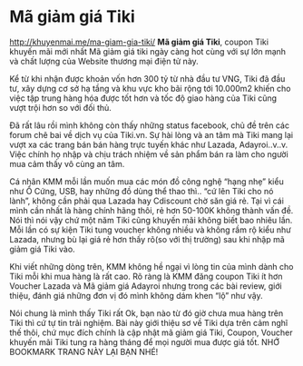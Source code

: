 # Mã giảm giá Tiki
http://khuyenmai.me/ma-giam-gia-tiki/
<strong>Mã giảm giá Tiki</strong>, coupon Tiki khuyến mãi mới nhất
Mã giảm giá tiki ngày càng hot cùng với sự lớn mạnh và chất lượng của Website thương mại điện tử này.

Kể từ khi nhận được khoản vốn hơn 300 tỷ từ nhà đầu tư VNG, Tiki đã đầu tư, xây dựng cơ sở hạ tầng và khu vực kho bãi rộng tới 10.000m2 khiến cho việc tập trung hàng hóa được tốt hơn và tốc độ giao hàng của Tiki cũng vượt trội hơn so với đối thủ.

Đã rất lâu rồi mình không còn thấy những status facebook, chủ đề trên các forum chê bai về dịch vụ của Tiki.vn. Sự hài lòng và an tâm mà Tiki mang lại vượt xa các trang bán bán hàng trực tuyến khác như Lazada, Adayroi..v..v. Việc chính họ nhập và chịu trách nhiệm về sản phẩm bán ra làm cho người mua cảm thấy vô cùng an tâm.

Cá nhân KMM mỗi lần muốn mua các món đồ công nghệ “hạng nhẹ” kiểu như Ổ Cứng, USB, hay những đồ dùng thể thao thì.. “cứ lên Tiki cho nó lành”, không cần phải qua Lazada hay Cdiscount chờ săn giá rẻ. Tại vì cái mình cần nhất là hàng chính hãng thôi, rẻ hơn 50-100K không thành vấn đề. Nói thì nói vậy chứ một năm Tiki cũng khuyến mãi không biết bao nhiêu lần. Mỗi lần có sự kiện Tiki tung voucher không nhiều và không rầm rộ kiểu như Lazada, nhưng bù lại giá rẻ hơn thấy rõ(so với thị trường) sau khi nhập mã giảm giá Tiki vào.

Khi viết những dòng trên, KMM không hề ngại vì lòng tin của mình dành cho Tiki mỗi khi mua hàng là rất cao. Rõ ràng là KMM đăng coupon Tiki ít hơn Voucher Lazada và Mã giảm giá Adayroi nhưng trong các bài review, giới thiệu, đánh giá những đơn vị đó mình không dám khen “lộ” như vậy.

Nói chung là mình thấy Tiki rất Ok, bạn nào từ đó giờ chưa mua hàng trên Tiki thì cứ tự tin trải nghiệm. Bài này giới thiệu sơ về Tiki dựa trên cảm nghĩ thế thôi, chứ mục đích chính là cập nhật mã giảm giá Tiki, Coupon, Voucher khuyến mãi Tiki tung ra hàng tháng để mọi người mua được giá tốt. NHỚ BOOKMARK TRANG NÀY LẠI BẠN NHÉ!
